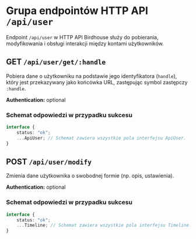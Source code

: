 # Grupa endpointów HTTP API `/api/user`
Endpoint `/api/user` w HTTP API Birdhouse służy do pobierania, modyfikowania i obsługi interakcji między kontami użytkowników.

## GET `/api/user/get/:handle`
Pobiera dane o użytkowniku na podstawie jego identyfikatora (`handle`), który jest przekazywany jako końcówka URL, zastępując symbol zastępczy `:handle`.

**Authentication:** optional

### Schemat odpowiedzi w przypadku sukcesu
```ts
interface {
    status: "ok";
    ...ApiUser; // Schemat zawiera wszystkie pola interfejsu ApiUser.
}
```

## POST `/api/user/modify`
Zmienia dane użytkownika o swobodnej formie (np. opis, ustawienia).

**Authentication:** optional

### Schemat odpowiedzi w przypadku sukcesu
```ts
interface {
    status: "ok";
    ...Timeline; // Schemat zawiera wszystkie pola interfejsu Timeline.
}
```